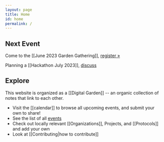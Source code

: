 ```yaml
---
layout: page
title: Home
id: home
permalink: /
---
```


## Next Event

Come to the [[June 2023 Garden Gathering]], [register »](https://lu.ma/pjdlgvpi)

Planning a [[Hackathon July 2023]], [discuss](https://github.com/orgs/DWebYVR/discussions/30)


<!-- uncomment and enter in Luma event id -->
<!--
<a
  href="https://lu.ma/event/evt-BwFDxi3MEnabDpE"
  class="luma-checkout--button"
  style="margin-left: 15px;"
  data-luma-action="checkout"
  data-luma-event-id="evt-BwFDxi3MEnabDpE">Register for Event</a>

<script id="luma-checkout" src="https://embed.lu.ma/checkout-button.js"></script>
-->

## Explore

This website is organized as a [[Digital Garden]] -- an organic collection of notes that link to each other.

* Visit the [[calendar]] to browse all upcoming events, and submit your own to share!
* See the list of all [events](/tags/Event)
* Check out locally relevant [[Organizations]], Projects, and [[Protocols]] and add your own
* Look at [[Contributing|how to contribute]]
